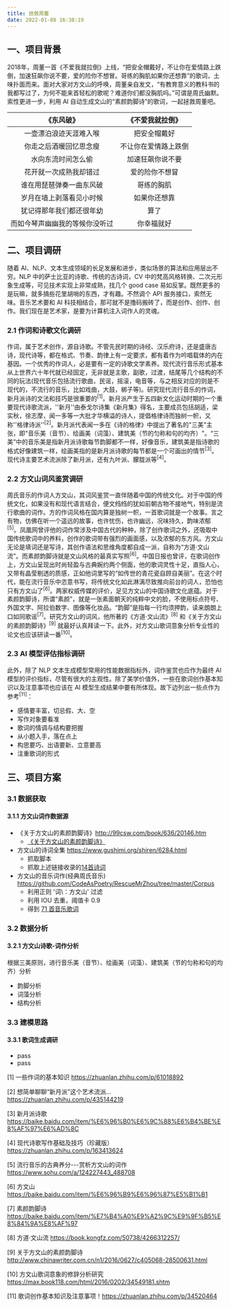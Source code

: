 ```yaml
---
title: 拯救周董
date: 2022-01-08 16:38:19
---
```


## 一、项目背景

2018年，周董一首《不爱我就拉倒》上线，“把安全帽戴好，不让你在爱情路上跌倒，加速狂飙你说不要，爱的险你不想冒。哥练的胸肌如果你还想靠”的歌词，土味扑面而来。面对大家对方文山的呼唤，周董亲自发文，“有教育意义的教科书的我都写过了，为何不能来首轻松的歌呢？难道你们都没胸肌吗。”可谓是周氏幽默。索性更进一步，利用 AI 自动生成文山的“素颜韵脚诗”的歌词，一起拯救周董吧。

|           《东风破》           |   《不爱我就拉倒》   |
| :----------------------------: | :------------------: |
|     一壶漂泊浪迹天涯难入喉     |     把安全帽戴好     |
|     你走之后酒暖回忆思念瘦     | 不让你在爱情路上跌倒 |
|       水向东流时间怎么偷       |   加速狂飙你说不要   |
|     花开就一次成熟我却错过     |    爱的险你不想冒    |
|    谁在用琵琶弹奏一曲东风破    |      哥练的胸肌      |
|    岁月在墙上剥落看见小时候    |     如果你还想靠     |
|    犹记得那年我们都还很年幼    |         算了         |
| 而如今琴声幽幽我的等候你没听过 |      你幸福就好      |



## 二、项目调研

随着 AI、NLP、文本生成领域的长足发展和进步，类似场景的算法和应用层出不穷。NLP 中的萨士比亚的诗歌、传统的古诗词，CV 中的梵高风格转换、二次元形象生成等，可见技术实现上非常成熟，找几个 good case 易如反掌。既然更多的是玩嘛，就多搞些花里胡哨的东西，才有趣。不然调个 API 服务接口，索然无味。音乐艺术要和 AI 科技相结合，那可就不是撸码搬砖了，而是创作、创作、创作。我们现在是艺术家，是要为计算机注入词作人的灵魂。

### 2.1 作词和诗歌文化调研

作词，属于艺术创作，源自诗歌。不管先民时期的诗经、汉乐府诗，还是盛唐古诗，现代诗等，都在格式、节奏、韵律上有一定要求，都有着作为吟唱载体的内在基因。一个优秀的作词人，必是要有一定的诗歌文学素养。现代流行音乐形式基本从上世界六十年代就已经固定，无非就是主歌，副歌，过渡，结尾等几个结构的不同的玩法(现代音乐包括流行歌曲，民谣，摇滚，电音等，与之相反对应的则是不现代的，不流行的音乐，比如戏曲，大鼓，梆子等)。研究现代流行音乐的作词，新月派诗的文法和技巧是很重要的<sup>[1]</sup>。新月派产生于五四新文化运动时期的一个重要现代诗歌流派，''新月''由泰戈尔诗集《新月集》得名，主要成员包括胡适，梁实秋，徐志摩，闻一多等一大批才华横溢的诗人，提倡格律诗而独树一帜，又称''格律诗派''<sup>[2]</sup>。新月派代表闻一多在《诗的格律》中提出了著名的"三美"主张，即"音乐美（音节）、绘画美（词藻）、建筑美（节的匀称和句的均齐）"。“三美”中的音乐美是指新月派诗歌每节韵脚都不一样，好像音乐，建筑美是指诗歌的格式好像建筑一样，绘画美指的是新月派诗歌的每节都是一个可画出的情节<sup>[3]</sup>。现代诗主要艺术流派除了新月派，还有九叶派、朦胧派等<sup>[4]</sup>。

### 2.2 方文山词风鉴赏调研

周氏音乐的作词人方文山，其词风鉴赏一直伴随着中国的传统文化。对于中国的传统文化，如果没有和现代语言结合，便文绉绉的犹如前朝古物不接地气，特别是流行歌曲的词作。方的作词风格在国内算是独树一帜，一首歌词就是一个故事。言之有物，仿佛在听一个遥远的故事，也许忧伤，也许幽远，况味持久，韵味浓郁<sup>[5]</sup>。凤凰网曾评他的词作常涉及中国古代的种种，除了创作歌词之外，还吸取中国传统歌词中的养料，创作的歌词带有强烈的画面感，以及浓郁的东方风。方文山无论是填词还是写诗，其创作语法和思维角度都自成一派，自称为“方道·文山流”。而素颜韵脚诗就是文山风格的最真实写照<sup>[6]</sup>。中国日报也曾评，在歌词创作上，方文山呈现出时尚轻盈与古典婉约两个侧面，他的歌词灵性十足，直指人心，又带有晶莹剔透的质感，正如他词里写的“如传世的青花瓷自顾自美丽”。在这个时代，能在流行音乐中恣意书写，将传统文化如此淋漓尽致推向前台的词人，恐怕也只有方文山了<sup>[6]</sup>。两家权威传媒的评价，足见方文山的中国诗歌文化底蕴。对于素颜韵脚诗，所谓“素颜”，就是一张素面朝天的纯粹中文的脸，不使用标点符号、外国文字、阿拉伯数字、图像等化妆品。“韵脚”是指每一行均须押韵，读来朗朗上口如同歌谣<sup>[7]</sup>。研究方文山的词风，他所著的《方道·文山流》<sup>[8]</sup> 和《关于方文山的素颜韵脚诗》<sup>[9]</sup> 就最好认真拜读一下。此外，对方文山歌词意象分析专业性的论文也应该研读一番<sup>[10]</sup>。

### 2.3 AI 模型评估指标调研

此外，除了 NLP 文本生成模型常用的性能数据指标外，词作鉴赏也应作为最终 AI 模型的评价指标，尽管有很大的主观性。除了美学价值外，一些在歌词创作基本知识以及注意事项也应该在 AI 模型生成结果中要有所体现。故下边列出一些点作为参考<sup>[11]</sup>：

* 感情要丰富，切忌假、大、空
* 写作对象要看准
* 歌词的情调与结构要把握
* 从小题入手，落在点上
* 构思要巧、出语要新、立意要高
* 注重歌词的形式

## 三、项目方案

### 3.1 数据获取

#### 3.1.1 方文山词作数据源

* 《关于方文山的素颜韵脚诗》http://99csw.com/book/636/20146.htm
  * [《关于方文山的素颜韵脚诗》](https://github.com/CodeAsPoetry/RescueMrZhou/blob/master/data/%E5%85%B3%E4%BA%8E%E6%96%B9%E6%96%87%E5%B1%B1%E7%9A%84%E7%B4%A0%E9%A2%9C%E9%9F%B5%E8%84%9A%E8%AF%97.txt)
* 方文山的诗词全集 https://www.gushimi.org/shiren/6284.html
  * 抓取脚本
  * 抓取上述链接收录的[14首诗词](https://github.com/CodeAsPoetry/RescueMrZhou/tree/master/data/fang_poetry)
* 方文山的音乐词作(经典周氏音乐) https://github.com/CodeAsPoetry/RescueMrZhou/tree/master/Corpus
  * 利用正则 '词\：方文山' 过滤
  * 利用 IOU 去重，阈值卡 0.9
  * 得到 [71 首音乐歌词](https://github.com/CodeAsPoetry/RescueMrZhou/blob/master/data/fangwenshan_lyrics.json)

### 3.2 数据分析

#### 3.2.1 方文山诗歌-词作分析

根据三美原则，进行音乐美（音节）、绘画美（词藻）、建筑美（节的匀称和句的均齐）分析

* 韵脚分析
* 词藻分析
* 结构分析

### 3.3 建模思路

#### 3.3.1 歌词生成调研

* pass
* pass



[1] 一些作词的基本知识 https://zhuanlan.zhihu.com/p/61018892

[2] 想简单聊聊“新月派”这个艺术流派... https://zhuanlan.zhihu.com/p/435144219

[3] 新月派诗歌 https://baike.baidu.com/item/%E6%96%B0%E6%9C%88%E6%B4%BE%E8%AF%97%E6%AD%8C

[4] 现代诗歌写作基础及技巧（珍藏版） https://zhuanlan.zhihu.com/p/163413624

[5] 流行音乐的古典养分---赏析方文山的词作 https://www.sohu.com/a/124227443_488708

[6] 方文山 https://baike.baidu.com/item/%E6%96%B9%E6%96%87%E5%B1%B1

[7] 素颜韵脚诗 https://baike.baidu.com/item/%E7%B4%A0%E9%A2%9C%E9%9F%B5%E8%84%9A%E8%AF%97

[8] 方道·文山流 https://book.kongfz.com/50738/4266312257/

[9] 关于方文山的素颜韵脚诗 http://www.chinawriter.com.cn/n1/2016/0627/c405068-28500631.html

[10] 方文山歌词意象的修辞分析研究 https://max.book118.com/html/2016/0202/34549181.shtm

[11] 歌词创作基本知识及注意事项！https://zhuanlan.zhihu.com/p/34520464



